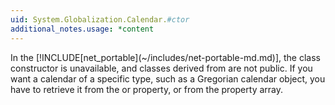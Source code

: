 ```yaml
---
uid: System.Globalization.Calendar.#ctor
additional_notes.usage: *content
---
```


<p>In the [!INCLUDE[net_portable](~/includes/net-portable-md.md)], the <xref href="System.Globalization.Calendar"></xref> class constructor is unavailable, and classes derived from <xref href="System.Globalization.Calendar"></xref> are not public. If you want a calendar of a specific type, such as a Gregorian calendar object, you have to retrieve it from the <xref href="System.Globalization.CultureInfo.Calendar"></xref> or <xref href="System.Globalization.DateTimeFormatInfo.Calendar"></xref> property, or from the <xref href="System.Globalization.CultureInfo.OptionalCalendars"></xref> property array.</p>


